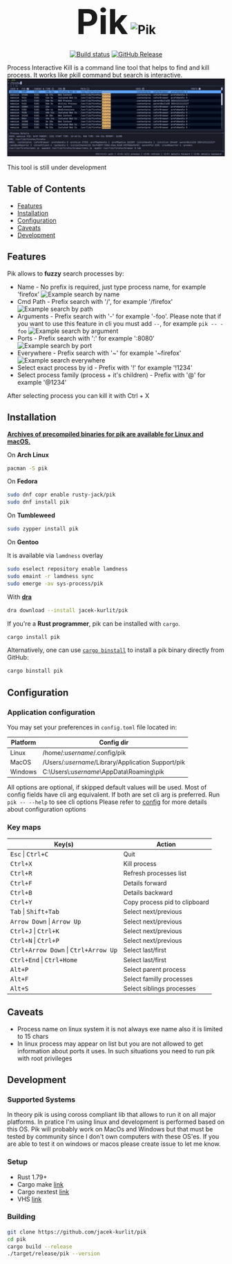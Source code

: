 <div align="center">

<h1>
  <span style="font-size: 80px;">Pik</span>
<picture>
  <source media="(prefers-color-scheme: dark)" srcset="logo_dark.svg">
  <source media="(prefers-color-scheme: light)" srcset="logo_light.svg">
  <img alt="Pik" height="80" src="logo_light.svg"/>
</picture>
</h1>

[![Build status](https://github.com/jacek-kurlit/pik/actions/workflows/on_merge.yml/badge.svg)](https://github.com/jacek-kurlit/pik/actions)
[![GitHub Release](https://img.shields.io/github/v/release/jacek-kurlit/pik)](https://github.com/jacek-kurlit/pik/releases/latest)

</div>

Process Interactive Kill is a command line tool that helps to find and kill process.
It works like pkill command but search is interactive.
![Example pik](docs/pik.png)

This tool is still under development

## Table of Contents

- [Features](#features)
- [Installation](#installation)
- [Configuration](#configuration)
- [Caveats](#caveats)
- [Development](#development)

## Features

Pik allows to **fuzzy** search processes by:

- Name - No prefix is required, just type process name, for example 'firefox'
  ![Example search by name](docs/search_by_name.gif)
- Cmd Path - Prefix search with '/', for example '/firefox'
  ![Example search by path](docs/search_by_path.gif)
- Arguments - Prefix search with '-' for example '-foo'. Please note that if you want to use this feature in cli you must add `--`, for example `pik -- -foo`
  ![Example search by argument](docs/search_by_arg.gif)
- Ports - Prefix search with ':' for example ':8080'
  ![Example search by port](docs/search_by_port.gif)
- Everywhere - Prefix search with '~' for example '~firefox'
  ![Example search everywhere](docs/search_everywhere.gif)
- Select exact process by id - Prefix with '!' for example '!1234'
- Select process family (process + it's children) - Prefix with '@' for example '@1234'

After selecting process you can kill it with Ctrl + X

## Installation

**[Archives of precompiled binaries for pik are available for Linux and macOS.](https://github.com/jacek-kurlit/pik/releases)**

On **Arch Linux**

```sh
pacman -S pik
```

On **Fedora**

```sh
sudo dnf copr enable rusty-jack/pik
sudo dnf install pik
```

On **Tumbleweed**

```sh
sudo zypper install pik
```

On **Gentoo**

It is available via `lamdness` overlay

```sh
sudo eselect repository enable lamdness
sudo emaint -r lamdness sync
sudo emerge -av sys-process/pik
```

With **[dra](https://github.com/devmatteini/dra)**

```sh
dra download --install jacek-kurlit/pik
```

If you're a **Rust programmer**, pik can be installed with `cargo`.

```sh
cargo install pik
```

Alternatively, one can use [`cargo binstall`](https://github.com/cargo-bins/cargo-binstall) to install a pik
binary directly from GitHub:

```sh
cargo binstall pik
```

## Configuration

### Application configuration

You may set your preferences in `config.toml` file located in:

| Platform | Config dir                                         |
| -------- | -------------------------------------------------- |
| Linux    | /home/_:username_/.config/pik                      |
| MacOS    | /Users/_:username_/Library/Application Support/pik |
| Windows  | C:\Users\\_:username_\AppData\Roaming\pik          |

All options are optional, if skipped default values will be used.
Most of config fields have cli arg equivalent. If both are set cli arg is preferred.
Run `pik -- --help` to see cli options
Please refer to [config](config.md) for more details about configuration options

### Key maps

| Key(s)                                                 | Action                        |
| ------------------------------------------------------ | ----------------------------- |
| <kbd>Esc</kbd> \| <kbd>Ctrl+C</kbd>                    | Quit                          |
| <kbd>Ctrl+X</kbd>                                      | Kill process                  |
| <kbd>Ctrl+R</kbd>                                      | Refresh processes list        |
| <kbd>Ctrl+F</kbd>                                      | Details forward               |
| <kbd>Ctrl+B</kbd>                                      | Details backward              |
| <kbd>Ctrl+Y</kbd>                                      | Copy process pid to clipboard |
| <kbd>Tab</kbd> \| <kbd>Shift+Tab</kbd>                 | Select next/previous          |
| <kbd>Arrow Down</kbd> \| <kbd>Arrow Up</kbd>           | Select next/previous          |
| <kbd>Ctrl+J</kbd> \| <kbd>Ctrl+K</kbd>                 | Select next/previous          |
| <kbd>Ctrl+N</kbd> \| <kbd>Ctrl+P</kbd>                 | Select next/previous          |
| <kbd>Ctrl+Arrow Down</kbd> \| <kbd>Ctrl+Arrow Up</kbd> | Select last/first             |
| <kbd>Ctrl+End</kbd> \| <kbd>Ctrl+Home</kbd>            | Select last/first             |
| <kbd>Alt+P</kbd>                                       | Select parent process         |
| <kbd>Alt+F</kbd>                                       | Select familly processes      |
| <kbd>Alt+S</kbd>                                       | Select siblings processes     |

## Caveats

- Process name on linux system it is not always exe name also it is limited to 15 chars
- In linux process may appear on list but you are not allowed to get information about ports it uses. In such situations you need to run pik with root privileges

## Development

### Supported Systems

In theory pik is using coross compliant lib that allows to run it on all major platforms.
In pratice I'm using linux and development is performed based on this OS.
Pik will probably work on MacOs and Windows but that must be tested by community since I don't own computers with these OS'es.
If you are able to test it on windows or macos please create issue to let me know.

### Setup

- Rust 1.79+
- Cargo make [link](https://github.com/sagiegurari/cargo-make)
- Cargo nextest [link](https://github.com/nextest-rs/nextest)
- VHS [link](https://github.com/charmbracelet/vhs)

### Building

```sh
git clone https://github.com/jacek-kurlit/pik
cd pik
cargo build --release
./target/release/pik --version
```
